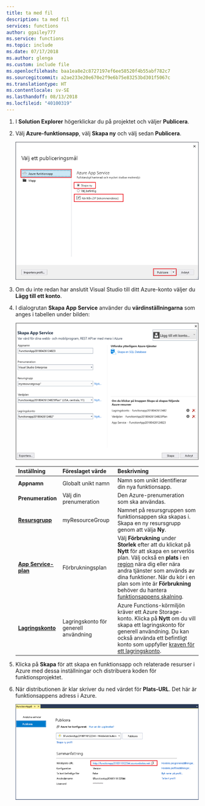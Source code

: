 ```yaml
---
title: ta med fil
description: ta med fil
services: functions
author: ggailey777
ms.service: functions
ms.topic: include
ms.date: 07/17/2018
ms.author: glenga
ms.custom: include file
ms.openlocfilehash: baa1ea8e2c8727197ef6ee58520f4b55abf782c7
ms.sourcegitcommit: a2ae233e20e670e2f9e6b75e83253bd301f5067c
ms.translationtype: HT
ms.contentlocale: sv-SE
ms.lasthandoff: 08/13/2018
ms.locfileid: "40100319"
---
```

1. I **Solution Explorer** högerklickar du på projektet och väljer **Publicera**.

2. Välj **Azure-funktionsapp**, välj **Skapa ny** och välj sedan **Publicera**.

    ![Välj ett publiceringsmål](./media/functions-vstools-publish/functions-vstools-create-new-function-app.png)

3. Om du inte redan har anslutit Visual Studio till ditt Azure-konto väljer du **Lägg till ett konto**.

4. I dialogrutan **Skapa App Service** använder du **värdinställningarna** som anges i tabellen under bilden:

    ![Dialogrutan Skapa App Service](./media/functions-vstools-publish/functions-vstools-publish.png)

    | Inställning      | Föreslaget värde  | Beskrivning                                |
    | ------------ |  ------- | -------------------------------------------------- |
    | **Appnamn** | Globalt unikt namn | Namn som unikt identifierar din nya funktionsapp. |
    | **Prenumeration** | Välj din prenumeration | Den Azure-prenumeration som ska användas. |
    | **[Resursgrupp](../articles/azure-resource-manager/resource-group-overview.md)** | myResourceGroup |  Namnet på resursgruppen som funktionsappen ska skapas i. Skapa en ny resursgrupp genom att välja **Ny**.|
    | **[App Service-plan](../articles/azure-functions/functions-scale.md)** | Förbrukningsplan | Välj **Förbrukning** under **Storlek** efter att du klickat på **Nytt** för att skapa en serverlös plan. Välj också en **plats** i en [region](https://azure.microsoft.com/regions/) nära dig eller nära andra tjänster som används av dina funktioner. När du kör i en plan som inte är **Förbrukning** behöver du hantera [funktionsappens skalning](../articles/azure-functions/functions-scale.md).  |
    | **[Lagringskonto](../articles/storage/common/storage-create-storage-account.md#create-a-storage-account)** | Lagringskonto för generell användning | Azure Functions-körmiljön kräver ett Azure Storage-konto. Klicka på **Nytt** om du vill skapa ett lagringskonto för generell användning. Du kan också använda ett befintligt konto som uppfyller [kraven för ett lagringskonto](../articles/azure-functions/functions-scale.md#storage-account-requirements).  |

5. Klicka på **Skapa** för att skapa en funktionsapp och relaterade resurser i Azure med dessa inställningar och distribuera koden för funktionsprojektet. 

6. När distributionen är klar skriver du ned värdet för **Plats-URL**. Det här är funktionsappens adress i Azure.

    ![Meddelande som anger att publiceringen lyckades](./media/functions-vstools-publish/functions-vstools-publish-profile.png)
